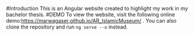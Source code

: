 #Introduction
This is an Angular website created to highlight my work in my bachelor thesis.
#DEMO
To view the website, visit the following online demo:https://marwagaser.github.io/AR_IslamicMuseum/ . 
You can also clone the repository and run `ng serve --o` instead. 
